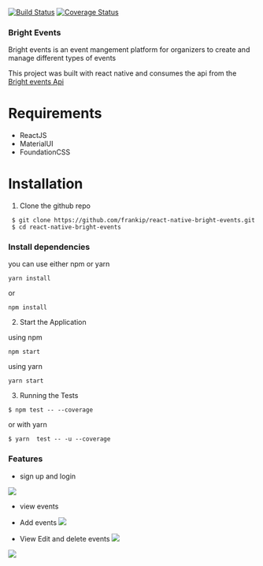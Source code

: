 
[![Build Status](https://travis-ci.org/frankip/react-native-bright-events.svg?branch=develop)](https://travis-ci.org/frankip/react-native-bright-events)
[![Coverage Status](https://coveralls.io/repos/github/frankip/react-native-bright-events/badge.svg?branch=master)](https://coveralls.io/github/frankip/react-native-bright-events?branch=master)
### Bright Events 

Bright events is an event mangement platform for organizers to create and manage different types of events 

This project was built with react native and consumes the api from the [Bright events Api ](https://eventsbright.herokuapp.com/api/events/)

# Requirements
* ReactJS
* MaterialUI
* FoundationCSS

# Installation

1. Clone the github repo 
```
 $ git clone https://github.com/frankip/react-native-bright-events.git
 $ cd react-native-bright-events
 ```
 ### Install dependencies 
 you can use either npm or yarn 
 ```
yarn install 
```
or 
```
npm install
```
2. Start the Application

using npm
```
npm start
```
using yarn
```
yarn start

````
3. Running the Tests

```
$ npm test -- --coverage
````
or with yarn 
```
$ yarn  test -- -u --coverage
````

### Features

* sign up and login 

![](https://github.com/frankip/reactjs-bright-events/blob/master/public/screenshots/Screen%20Shot%202018-06-12%20at%2019.30.40.png)

* view events

* Add events
![](https://github.com/frankip/reactjs-bright-events/blob/master/public/screenshots/Screen%20Shot%202018-06-12%20at%2019.31.51.png)


* View Edit and delete  events 
![](https://github.com/frankip/reactjs-bright-events/blob/master/public/screenshots/Screen%20Shot%202018-06-12%20at%2019.59.00.png)

![](https://github.com/frankip/reactjs-bright-events/blob/master/public/screenshots/Screen%20Shot%202018-06-12%20at%2019.32.13.png)